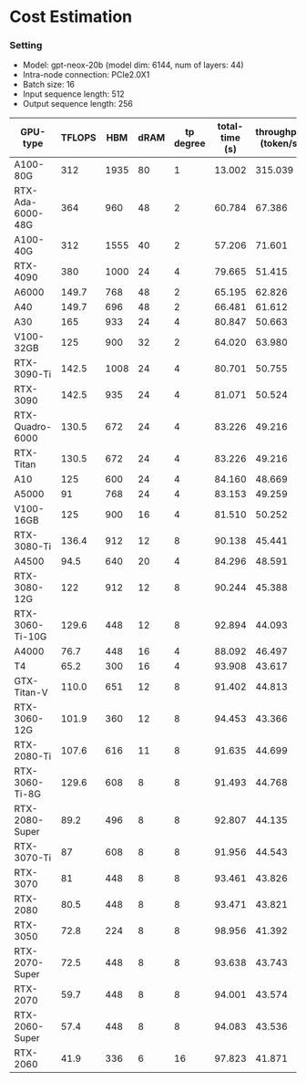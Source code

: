 # Cost Estimation
### Setting
- Model: gpt-neox-20b (model dim: 6144, num of layers: 44)
- Intra-node connection: PCIe2.0X1
- Batch size: 16
- Input sequence length: 512
- Output sequence length: 256

| GPU-type  | TFLOPS  | HBM | dRAM  | tp degree | total-time (s) | throughput (token/s) |
|----|----|----|----|----|----|----|
|A100-80G|312|1935|80|1|13.002|315.039|
|RTX-Ada-6000-48G|364|960|48|2|60.784|67.386|
|A100-40G|312|1555|40|2|57.206|71.601|
|RTX-4090|380|1000|24|4|79.665|51.415|
|A6000|149.7|768|48|2|65.195|62.826|
|A40|149.7|696|48|2|66.481|61.612|
|A30|165|933|24|4|80.847|50.663|
|V100-32GB|125|900|32|2|64.020|63.980|
|RTX-3090-Ti|142.5|1008|24|4|80.701|50.755|
|RTX-3090|142.5|935|24|4|81.071|50.524|
|RTX-Quadro-6000|130.5|672|24|4|83.226|49.216|
|RTX-Titan|130.5|672|24|4|83.226|49.216|
|A10|125|600|24|4|84.160|48.669|
|A5000|91|768|24|4|83.153|49.259|
|V100-16GB|125|900|16|4|81.510|50.252|
|RTX-3080-Ti|136.4|912|12|8|90.138|45.441|
|A4500|94.5|640|20|4|84.296|48.591|
|RTX-3080-12G|122|912|12|8|90.244|45.388|
|RTX-3060-Ti-10G|129.6|448|12|8|92.894|44.093|
|A4000|76.7|448|16|4|88.092|46.497|
|T4|65.2|300|16|4|93.908|43.617|
|GTX-Titan-V|110.0|651|12|8|91.402|44.813|
|RTX-3060-12G|101.9|360|12|8|94.453|43.366|
|RTX-2080-Ti|107.6|616|11|8|91.635|44.699|
|RTX-3060-Ti-8G|129.6|608|8|8|91.493|44.768|
|RTX-2080-Super|89.2|496|8|8|92.807|44.135|
|RTX-3070-Ti|87|608|8|8|91.956|44.543|
|RTX-3070|81|448|8|8|93.461|43.826|
|RTX-2080|80.5|448|8|8|93.471|43.821|
|RTX-3050|72.8|224|8|8|98.956|41.392|
|RTX-2070-Super|72.5|448|8|8|93.638|43.743|
|RTX-2070|59.7|448|8|8|94.001|43.574|
|RTX-2060-Super|57.4|448|8|8|94.083|43.536|
|RTX-2060|41.9|336|6|16|97.823|41.871|
